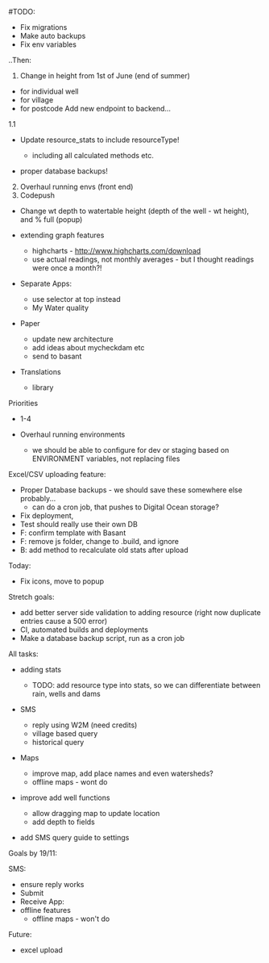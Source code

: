 #TODO:

- Fix migrations
- Make auto backups
- Fix env variables

..Then:

1. Change in height from 1st of June (end of summer)
  - for individual well
  - for village
  - for postcode
  Add new endpoint to backend...

1.1
 - Update resource_stats to include resourceType!
    - including all calculated methods etc.

- proper database backups!

2. Overhaul running envs (front end)
3. Codepush

- Change wt depth to watertable height (depth of the well - wt height), and % full (popup)

- extending graph features
    - highcharts - http://www.highcharts.com/download
    - use actual readings, not monthly averages - but I thought readings were once a month?!
- Separate Apps:
    - use selector at top instead
    - My Water quality
- Paper
    - update new architecture
    - add ideas about mycheckdam etc
    - send to basant
- Translations
    - library

Priorities
- 1-4


- Overhaul running environments
  - we should be able to configure for dev or staging based on ENVIRONMENT variables, not replacing files


Excel/CSV uploading feature:

- Proper Database backups - we should save these somewhere else probably...
  - can do a cron job, that pushes to Digital Ocean storage?
- Fix deployment,
- Test should really use their own DB
- F: confirm template with Basant
- F: remove js folder, change to .build, and ignore
- B: add method to recalculate old stats after upload


Today:
- Fix icons, move to popup

Stretch goals:
 - add better server side validation to adding resource (right now duplicate entries cause a 500 error)
 - CI, automated builds and deployments
 - Make a database backup script, run as a cron job


All tasks:
- adding stats
  - TODO: add resource type into stats, so we can differentiate between rain, wells and dams

- SMS
  - reply using W2M (need credits)
  - village based query
  - historical query


- Maps
  - improve map, add place names and even watersheds?
  - offline maps - wont do


- improve add well functions
  - allow dragging map to update location
  - add depth to fields

- add SMS query guide to settings


Goals by 19/11:

SMS:
  - ensure reply works
  - Submit
  - Receive
App:
- offline features
  - offline maps - won't do

Future:
- excel upload
